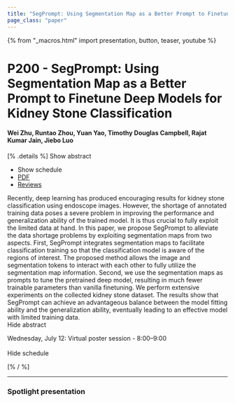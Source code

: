 ```yaml
---
title: "SegPrompt: Using Segmentation Map as a Better Prompt to Finetune Deep Models for Kidney Stone Classification"
page_class: "paper"
---
```


{% from "_macros.html" import presentation, button, teaser, youtube %}

# P200 - SegPrompt: Using Segmentation Map as a Better Prompt to Finetune Deep Models for Kidney Stone Classification

#### Wei Zhu, Runtao Zhou, Yuan Yao, Timothy Douglas Campbell, Rajat Kumar Jain, Jiebo Luo

[% .details %]
<a class="toggle_visibility" data-selector=".abstract" data-level="3">Show abstract</a>
- <a class="toggle_visibility" data-selector=".schedule" data-level="3">Show schedule</a>
- <a href="https://openreview.net/pdf?id=QXjGotk45lb">PDF</a>
- <a href="https://openreview.net/forum?id=QXjGotk45lb">Reviews</a>

<p>
    <span class="abstract">
        Recently, deep learning has produced encouraging results for kidney stone classification using endoscope images. However, the shortage of annotated training data poses a severe problem in improving the performance and generalization ability of the trained model. It is thus crucial to fully exploit the limited data at hand. In this paper, we propose SegPrompt to alleviate the data shortage problems by exploiting segmentation maps from two aspects. First, SegPrompt integrates segmentation maps to facilitate classification training so that the classification model is aware of the regions of interest. The proposed method allows the image and segmentation tokens to interact with each other to fully utilize the segmentation map information. Second, we use the segmentation maps as prompts to tune the pretrained deep model, resulting in much fewer trainable parameters than vanilla finetuning. We perform extensive experiments on the collected kidney stone dataset. The results show that SegPrompt can achieve an advantageous balance between the model fitting ability and the generalization ability, eventually leading to an effective model with limited training data.
        <br>
        <span class="actions"><a class="toggle_visibility" data-level="2">Hide abstract</a></span>
    </span>
</p>

<p>
    <span class="schedule">
        Wednesday, July 12: Virtual poster session - 8:00–9:00<br>
        <br>
        <span class="actions"><a class="toggle_visibility" data-level="2">Hide schedule</a></span>
    </span>
</p>
[% / %]

---


### Spotlight presentation
